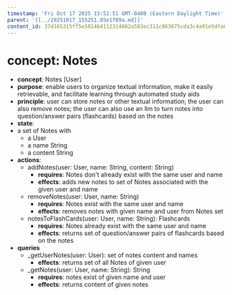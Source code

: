 ```yaml
---
timestamp: 'Fri Oct 17 2025 15:52:51 GMT-0400 (Eastern Daylight Time)'
parent: '[[../20251017_155251.85e1f09a.md]]'
content_id: 37d165315ff5e581464112314682a583ec311c063675cda3c4a91e5dfa6324fb
---
```


# concept: Notes

* **concept**: Notes \[User]
* **purpose**: enable users to organize textual information, make it easily retrievable, and facilitate learning through automated study aids
* **principle**:
  user can store notes or other textual information;
  the user can also remove notes;
  the user can also use an llm to turn notes into question/answer pairs (flashcards) based on the notes
* **state**:
* a set of Notes with
  * a User
  * a name String
  * a content String
* **actions**:
  * addNotes(user: User, name: String, content: String)
    * **requires**: Notes don't already exist with the same user and name
    * **effects**: adds new notes to set of Notes associated with the given user and name
  * removeNotes(user: User, name: String)
    * **requires**: Notes exist with the same user and name
    * **effects**: removes notes with given name and user from Notes set
  * notesToFlashCards(user: User, name: String): Flashcards
    * **requires**: Notes already exist with the same user and name
    * **effects**: returns set of question/answer pairs of flashcards based on the notes
* **queries**
  * \_getUserNotes(user: User): set of notes content and names
    * **effects**: returns set of all Notes of given user
  * \_getNotes(user: User, name: String): String
    * **requires**: notes exist of given name and user
    * **effects**: returns content of given notes
